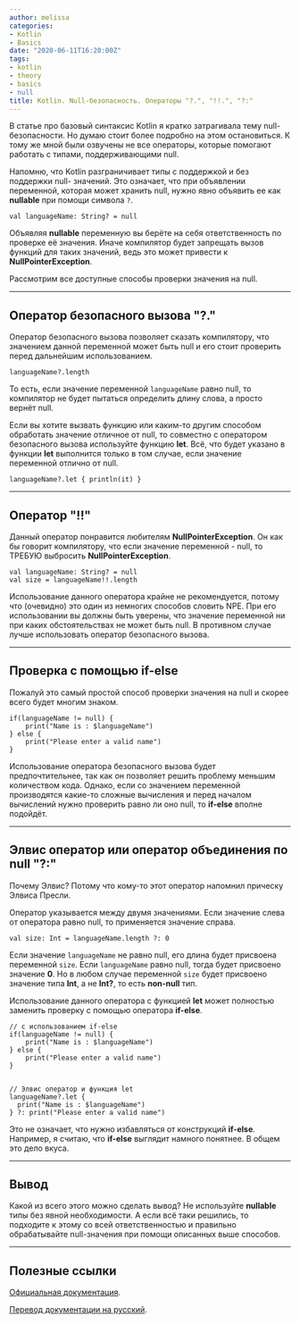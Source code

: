 ```yaml
---
author: melissa
categories:
- Kotlin
- Basics
date: "2020-06-11T16:20:00Z"
tags:
- kotlin
- theory
- basics
- null
title: Kotlin. Null-безопасность. Операторы "?.", "!!.", "?:"
---
```


В статье про базовый синтаксис Kotlin я кратко затрагивала тему null-безопасности.
Но думаю стоит более подробно на этом остановиться. К тому же мной были озвучены
не все операторы, которые помогают работать с типами, поддерживающими null.

Напомню, что Kotlin разграничивает типы с поддержкой и без поддержки null-
значений. Это означает, что при объявлении переменной, которая может хранить
null, нужно явно объявить ее как **nullable** при помощи символа `?`.

```
val languageName: String? = null
```

Объявляя **nullable** переменную вы берёте на себя ответственность по проверке
её значения. Иначе компилятор будет запрещать вызов функций для таких значений,
ведь это может привести к **NullPointerException**.

Рассмотрим все доступные способы проверки значения на null.

***

## Оператор безопасного вызова "?."

Оператор безопасного вызова позволяет сказать компилятору, что значением данной
переменной может быть null и его стоит проверить перед дальнейшим использованием.

```
languageName?.length
```

То есть, если значение переменной `languageName` равно null, то компилятор не
будет пытаться определить длину слова, а просто вернёт null.

Если вы хотите вызвать функцию или каким-то другим способом обработать значение
отличное от null, то совместно с оператором безопасного вызова используйте
функцию **let**. Всё, что будет указано в функции **let** выполнится только в
том случае, если значение переменной отлично от null.

```
languageName?.let { println(it) }
```

***

## Оператор "!!"

Данный оператор понравится любителям **NullPointerException**. Он как бы говорит
компилятору, что если значение переменной - null, то ТРЕБУЮ выбросить
**NullPointerException**.

```
val languageName: String? = null
val size = languageName!!.length
```

Использование данного оператора крайне не рекомендуется, потому что (очевидно)
это один из немногих способов словить NPE. При его использовании вы должны быть
уверены, что значение переменной ни при каких обстоятельствах не может быть null.
В противном случае лучше использовать оператор безопасного вызова.

***

## Проверка с помощью if-else

Пожалуй это самый простой способ проверки значения на null и скорее всего будет
многим знаком.

```
if(languageName != null) {
    print("Name is : $languageName")
} else {
    print("Please enter a valid name")
}
```

Использование оператора безопасного вызова будет предпочтительнее, так как он
позволяет решить проблему меньшим количеством кода. Однако, если со значением
переменной производятся какие-то сложные вычисления и перед началом вычислений
нужно проверить равно ли оно null, то **if-else** вполне подойдёт.

***

## Элвис оператор или оператор объединения по null "?:"

Почему Элвис? Потому что кому-то этот оператор напомнил прическу Элвиса Пресли.

Оператор указывается между двумя значениями. Если значение слева от оператора
равно null, то применяется значение справа.

```
val size: Int = languageName.length ?: 0
```

Если значение `languageName` не равно null, его длина будет присвоена переменной
`size`. Если `languageName` равно null, тогда будет присвоено значение **0**. Но
в любом случае переменной `size` будет присвоено значение типа **Int**, а не
**Int?**, то есть **non-null** тип.

Использование данного оператора с функцией **let** может полностью заменить
проверку с помощью оператора **if-else**.

```
// с использованием if-else
if(languageName != null) {
    print("Name is : $languageName")
} else {
    print("Please enter a valid name")
}


// Элвис оператор и функция let
languageName?.let {
  print("Name is : $languageName")
} ?: print("Please enter a valid name")
```

Это не означает, что нужно избавляться от конструкций **if-else**. Например, я
считаю, что **if-else** выглядит намного понятнее. В общем это дело вкуса.

***

## Вывод

Какой из всего этого можно сделать вывод? Не используйте **nullable** типы без
явной необходимости. А если всё таки решились, то подходите к этому со всей
ответственностью и правильно обрабатывайте null-значения при помощи описанных
выше способов.

***

## Полезные ссылки

[Официальная документация](https://kotlinlang.org/docs/reference/null-safety.html "kotlinlang.org").  

[Перевод документации на русский](https://kotlinlang.ru/docs/reference/null-safety.html#the--operator "kotlinlang.ru").
